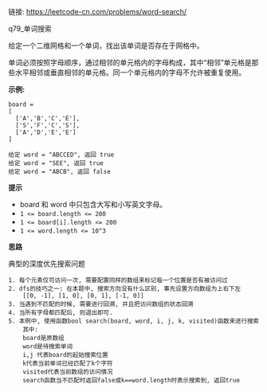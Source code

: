 链接: https://leetcode-cn.com/problems/word-search/

q79_单词搜索

给定一个二维网格和一个单词，找出该单词是否存在于网格中。

单词必须按照字母顺序，通过相邻的单元格内的字母构成，其中“相邻”单元格是那些水平相邻或垂直相邻的单元格。同一个单元格内的字母不允许被重复使用。

**示例:**

```
board =
[
  ['A','B','C','E'],
  ['S','F','C','S'],
  ['A','D','E','E']
]

给定 word = "ABCCED", 返回 true
给定 word = "SEE", 返回 true
给定 word = "ABCB", 返回 false

```

**提示**

+ board 和 word 中只包含大写和小写英文字母。
+ `1 <= board.length <= 200`
+ `1 <= board[i].length <= 200`
+ `1 <= word.length <= 10^3`

**思路**

典型的深度优先搜索问题

```
1. 每个元素仅可访问一次, 需要配置同样的数组来标记每一个位置是否有被访问过
2. dfs的技巧之一: 在本题中, 搜索方向没有什么区别, 事先设置方向数组为上右下左
	[[0, -1], [1, 0], [0, 1], [-1, 0]]
3. 当遇到不匹配的时候, 需要进行回溯, 并且把访问数组的状态回溯
4. 当所有字母都匹配后, 则退出即可.
5. 本例中, 使用函数bool search(board, word, i, j, k, visited)函数来进行搜索
    其中: 
    board是原数组
    word是待搜索单词
    i,j 代表board的起始搜索位置
    k代表当前单词已经匹配了k个字符
    visited代表当前数组的访问情况
	search函数当不匹配时返回false或k==word.length时表示搜索到, 返回true
```



